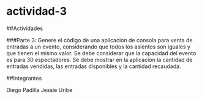 # actividad-3
##Actividades

###Parte 3:
Genere el código de una aplicacion  de consola para venta de entradas a un evento, considerando que todos los asientos 
son iguales y que tienen el mismo valor. Se debe considerar que la capacidad del evento es para 30 espectadores. Se debe 
mostrar en la aplicación la cantidad de entradas vendidas, las entradas disponibles y la cantidad recaudada.

##Integrantes

Diego Padilla
Jessie Uribe
